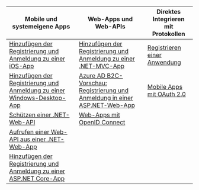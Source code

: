 | Mobile und systemeigene Apps | Web-Apps und Web-APIs | Direktes Integrieren mit Protokollen |
| --- | --- | --- |
| [Hinzufügen der Registrierung und Anmeldung zu einer iOS-App](../articles/active-directory-b2c/active-directory-b2c-devquickstarts-ios.md) |[Hinzufügen der Registrierung und Anmeldung zu einer .NET-MVC-App](../articles/active-directory-b2c/active-directory-b2c-devquickstarts-web-dotnet.md) |[Registrieren einer Anwendung](../articles/active-directory-b2c/active-directory-b2c-app-registration.md) |
| [Hinzufügen der Registrierung und Anmeldung zu einer Windows-Desktop-App](../articles/active-directory-b2c/active-directory-b2c-devquickstarts-native-dotnet.md) |[Azure AD B2C-Vorschau: Registrierung und Anmeldung in einer ASP.NET-Web-App](../articles/active-directory-b2c/active-directory-b2c-devquickstarts-web-dotnet-susi.md) |[Mobile Apps mit OAuth 2.0](../articles/active-directory-b2c/active-directory-b2c-reference-oauth-code.md) |
| [Schützen einer .NET-Web-API](../articles/active-directory-b2c/active-directory-b2c-devquickstarts-api-dotnet.md) |[Web-Apps mit OpenID Connect](../articles/active-directory-b2c/active-directory-b2c-reference-oidc.md) | |
| [Aufrufen einer Web-API aus einer .NET-Web-App](../articles/active-directory-b2c/active-directory-b2c-devquickstarts-web-api-dotnet.md) | | |
| [Hinzufügen der Registrierung und Anmeldung zu einer ASP.NET Core-App](https://github.com/azure-samples/active-directory-dotnet-webapp-openidconnect-aspnetcore-b2c) | | |

<!---HONumber=AcomDC_0727_2016-->